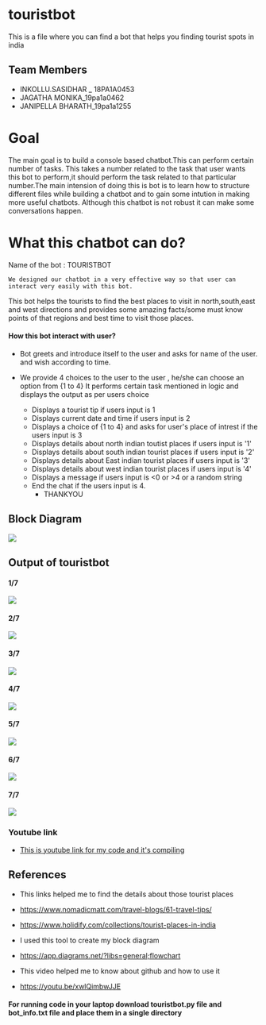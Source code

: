 # touristbot
This is a file where you can find a bot that helps you finding tourist spots in india

## Team Members
* INKOLLU.SASIDHAR _ 18PA1A0453
* JAGATHA MONIKA_19pa1a0462
* JANIPELLA BHARATH_19pa1a1255

# Goal
The main goal is to build a console based chatbot.This can perform certain number of tasks. This takes a number related to the task that user wants this bot to perform,it should perform the task related to that particular number.The main intension of doing this is bot is to learn how to structure different files while building a chatbot and to gain some intution in making more useful chatbots. Although this chatbot is not robust it can make some conversations happen.

# What this chatbot can do?
Name of the bot : TOURISTBOT
				
	We designed our chatbot in a very effective way so that user can interact very easily with this bot.
This bot helps the tourists to find the best places to visit in north,south,east and west directions
and provides some amazing facts/some must know points of that regions and best time to visit those places.

#### How this bot interact with user?

* Bot greets and introduce itself to the user and asks for name of the user.
    and wish according to time.

* We provide 4 choices to the user to the user , he/she can choose an option from {1 to 4}
   It performs certain task mentioned in logic and displays the output as per users choice

	 * Displays a tourist tip if users input is 1
	 * Displays current date and time if users input is 2
   * Displays a choice of {1 to 4} and asks for user's place of intrest if the users input is 3 
   * Displays details about north indian toutist places if users input is '1'
   * Displays details about south indian tourist places if users input is '2'
   * Displays details about East indian tourist places if users input is '3'
   * Displays details about west indian tourist places if users input is '4'
   * Displays a message if users input is <0 or >4 or a random string
   * End the chat if the users input is 4.
	 * THANKYOU

## Block Diagram

![](https://github.com/sasi-0453/touristbot/blob/main/touristbot.uml.jpg)

## Output of touristbot
#### 1/7
![](https://github.com/sasi-0453/touristbot/blob/main/image1.png)

#### 2/7
![](https://github.com/sasi-0453/touristbot/blob/main/image2.png)

#### 3/7
![](https://github.com/sasi-0453/touristbot/blob/main/image3.png)

#### 4/7
![](https://github.com/sasi-0453/touristbot/blob/main/image4.png)

#### 5/7
![](https://github.com/sasi-0453/touristbot/blob/main/image5.png)

#### 6/7
![](https://github.com/sasi-0453/touristbot/blob/main/image6.png)

#### 7/7
![](https://github.com/sasi-0453/touristbot/blob/main/image7.png)

### Youtube link

* [This is youtube link for my code and it's compiling](https://youtu.be/obiELRgy32g)

## References

* This links helped me to find the details about those tourist places 
* https://www.nomadicmatt.com/travel-blogs/61-travel-tips/

* https://www.holidify.com/collections/tourist-places-in-india

* I used this tool to create my block diagram
* https://app.diagrams.net/?libs=general;flowchart

* This video helped me to know about github and how to use it
* https://youtu.be/xwlQimbwJJE


#### For running code in your laptop download touristbot.py file and bot_info.txt file and place them in a single directory

